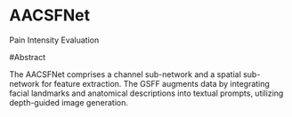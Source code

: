 # AACSFNet
Pain Intensity Evaluation

#Abstract

The AACSFNet comprises a channel sub-network and a spatial sub-network for feature extraction. The GSFF augments data by integrating facial landmarks and anatomical descriptions into textual prompts, utilizing depth-guided image generation. 
